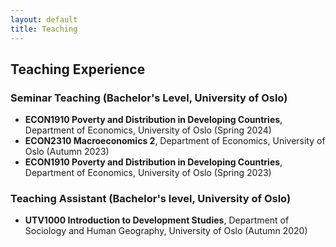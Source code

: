 ```yaml
---
layout: default
title: Teaching
---
```


## Teaching Experience

### Seminar Teaching (Bachelor's Level, University of Oslo)
- **ECON1910 Poverty and Distribution in Developing Countries**, Department of Economics, University of Oslo (Spring 2024)
- **ECON2310 Macroeconomics 2**, Department of Economics, University of Oslo (Autumn 2023)
- **ECON1910 Poverty and Distribution in Developing Countries**, Department of Economics, University of Oslo (Spring 2023)

### Teaching Assistant (Bachelor's level, University of Oslo)
- **UTV1000 Introduction to Development Studies**, Department of Sociology and Human Geography, University of Oslo (Autumn 2020)
